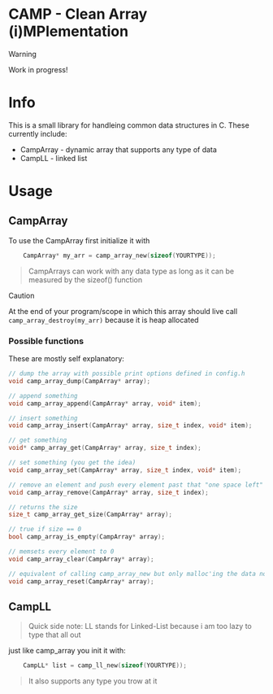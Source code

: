 # CAMP - Clean Array (i)MPlementation

> [!WARNING]
> Work in progress!

# Info
This is a small library for handleing common data structures in C.
These currently include:
 - CampArray - dynamic array that supports any type of data
 - CampLL - linked list

# Usage

## CampArray

To use the CampArray first initialize it with
```c
    CampArray* my_arr = camp_array_new(sizeof(YOURTYPE));
```

> CampArrays can work with any data type as long as it can be measured by the sizeof() function

> [!CAUTION]
> At the end of your program/scope in which this array should live call `camp_array_destroy(my_arr)` because it is heap allocated

### Possible functions
These are mostly self explanatory:

```c
// dump the array with possible print options defined in config.h
void camp_array_dump(CampArray* array);

// append something
void camp_array_append(CampArray* array, void* item);

// insert something
void camp_array_insert(CampArray* array, size_t index, void* item);

// get something
void* camp_array_get(CampArray* array, size_t index);

// set something (you get the idea)
void camp_array_set(CampArray* array, size_t index, void* item);

// remove an element and push every element past that "one space left"
void camp_array_remove(CampArray* array, size_t index);

// returns the size
size_t camp_array_get_size(CampArray* array);

// true if size == 0
bool camp_array_is_empty(CampArray* array);

// memsets every element to 0
void camp_array_clear(CampArray* array);

// equivalent of calling camp_array_new but only malloc'ing the data not the whole struct
void camp_array_reset(CampArray* array);
```

## CampLL
> Quick side note:
>   LL stands for Linked-List because i am too lazy to type that all out

just like camp_array you init it with:
```c
    CampLL* list = camp_ll_new(sizeof(YOURTYPE));
```

> It also supports any type you trow at it
